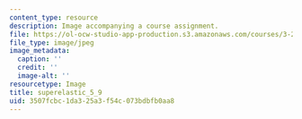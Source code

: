 ```yaml
---
content_type: resource
description: Image accompanying a course assignment.
file: https://ol-ocw-studio-app-production.s3.amazonaws.com/courses/3-22-mechanical-behavior-of-materials-spring-2008/3507fcbc1da325a3f54c073bdbfb0aa8_superelastic_5_9.jpg
file_type: image/jpeg
image_metadata:
  caption: ''
  credit: ''
  image-alt: ''
resourcetype: Image
title: superelastic_5_9
uid: 3507fcbc-1da3-25a3-f54c-073bdbfb0aa8
---
```


